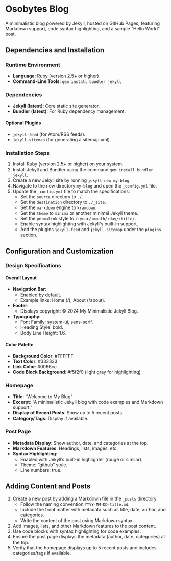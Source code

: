 # Osobytes Blog

A minimalistic blog powered by Jekyll, hosted on GitHub Pages, featuring Markdown support, code syntax highlighting, and a sample “Hello World” post.

## Dependencies and Installation

### Runtime Environment

- **Language**: Ruby (version 2.5+ or higher)
- **Command-Line Tools**: `gem install bundler jekyll`

### Dependencies

- **Jekyll (latest)**: Core static site generator.
- **Bundler (latest)**: For Ruby dependency management.

#### Optional Plugins

- `jekyll-feed` (for Atom/RSS feeds).
- `jekyll-sitemap` (for generating a sitemap.xml).

### Installation Steps

1. Install Ruby (version 2.5+ or higher) on your system.
2. Install Jekyll and Bundler using the command `gem install bundler jekyll`.
3. Create a new Jekyll site by running `jekyll new my-blog`.
4. Navigate to the new directory `my-blog` and open the `_config.yml` file.
5. Update the `_config.yml` file to match the specifications:
   - Set the `source` directory to `./`.
   - Set the `destination` directory to `./_site`.
   - Set the `markdown` engine to `kramdown`.
   - Set the `theme` to `minima` or another minimal Jekyll theme.
   - Set the `permalink` style to `/:year/:month/:day/:title/`.
   - Enable syntax highlighting with Jekyll's built-in support.
   - Add the plugins `jekyll-feed` and `jekyll-sitemap` under the `plugins` section.

## Configuration and Customization

### Design Specifications

#### Overall Layout

- **Navigation Bar**:
  - Enabled by default.
  - Example links: Home (/), About (/about).
- **Footer**:
  - Displays copyright: © 2024 My Minimalistic Jekyll Blog.
- **Typography**:
  - Font Family: system-ui, sans-serif.
  - Heading Style: bold.
  - Body Line Height: 1.6.

#### Color Palette

- **Background Color**: #FFFFFF
- **Text Color**: #333333
- **Link Color**: #0066cc
- **Code Block Background**: #f5f2f0 (light gray for highlighting)

### Homepage

- **Title**: “Welcome to My Blog”
- **Excerpt**: “A minimalistic Jekyll blog with code examples and Markdown support.”
- **Display of Recent Posts**: Show up to 5 recent posts.
- **Category/Tags**: Display if available.

### Post Page

- **Metadata Display**: Show author, date, and categories at the top.
- **Markdown Features**: Headings, lists, images, etc.
- **Syntax Highlighting**:
  - Enabled with Jekyll’s built-in highlighter (rouge or similar).
  - Theme: “github” style.
  - Line numbers: true.

## Adding Content and Posts

1. Create a new post by adding a Markdown file in the `_posts` directory.
   - Follow the naming convention `YYYY-MM-DD-title.md`.
   - Include the front matter with metadata such as title, date, author, and categories.
   - Write the content of the post using Markdown syntax.
2. Add images, lists, and other Markdown features to the post content.
3. Use code blocks with syntax highlighting for code examples.
4. Ensure the post page displays the metadata (author, date, categories) at the top.
5. Verify that the homepage displays up to 5 recent posts and includes categories/tags if available.
